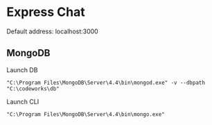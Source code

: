 # Express Chat

Default address: localhost:3000

## MongoDB

Launch DB

```shell
"C:\Program Files\MongoDB\Server\4.4\bin\mongod.exe" -v --dbpath "C:\codeworks\db"
```

Launch CLI

```shell
"C:\Program Files\MongoDB\Server\4.4\bin\mongo.exe"
```
